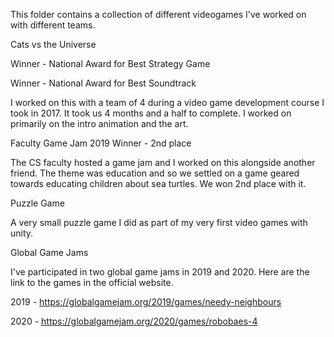 This folder contains a collection of different videogames I've worked on with different teams.


Cats vs the Universe

  Winner - National Award for Best Strategy Game
  
  Winner - National Award for Best Soundtrack
  
  I worked on this with a team of 4 during a video game development course I took in 2017. It took
  us 4 months and a half to complete. I worked on primarily on the intro animation and the art. 


Faculty Game Jam 2019
  Winner - 2nd place

  The CS faculty hosted a game jam and I worked on this alongside another friend. The theme was
  education and so we settled on a game geared towards educating children about sea turtles. We
  won 2nd place with it.


Puzzle Game

  A very small puzzle game I did as part of my very first video games with unity.


Global Game Jams

  I've participated in two global game jams in 2019 and 2020. Here are the link to the games in the
  official website.
 
  2019 - https://globalgamejam.org/2019/games/needy-neighbours
  
  2020 - https://globalgamejam.org/2020/games/robobaes-4 
